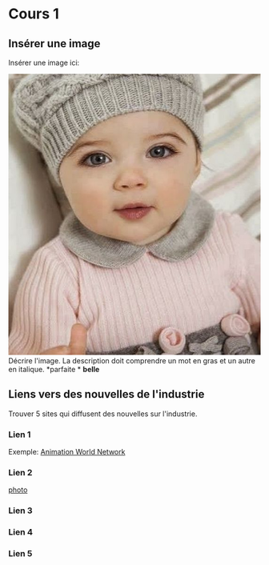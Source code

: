 # Cours 1
## Insérer une image
Insérer une image ici: 

![image 1 ](image/bebe.jpeg)
Décrire l'image. La description doit comprendre un mot en gras et un autre en italique. 
*parfaite * **belle**
## Liens vers des nouvelles de l'industrie
Trouver 5 sites qui diffusent des nouvelles sur l'industrie.

### Lien 1 
Exemple: [Animation World Network](https://www.awn.com/)

### Lien 2 
[photo ](
ttps://www.istockphoto.com/fr/images?esource=SEM_IS_GO_CA_Torso_Photo_FR&kw=CA_Photo-Site_Exact_site+de+photos_p&kwid=s_43700067440262695_dc&pcrid=560726308498&utm_medium=cpc&utm_source=GOOGLE&utm_campaign=CA_Torso_Photo_FR&utm_term=site+de+photos&gclid=Cj0KCQiA5OuNBhCRARIsACgaiqXpUZRYGgBKjs_J4hIU54CwDCTtr5RL_xod2TGMwaRFFnfd_640KzEaAiEwEALw_wcB&gclsrc=aw.d)
### Lien 3 


### Lien 4 


### Lien 5 
